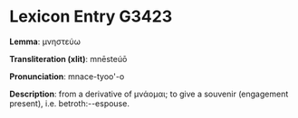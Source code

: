 # Lexicon Entry G3423

**Lemma**: μνηστεύω

**Transliteration (xlit)**: mnēsteúō

**Pronunciation**: mnace-tyoo'-o

**Description**:
from a derivative of μνάομαι; to give a souvenir (engagement present), i.e. betroth:--espouse.
